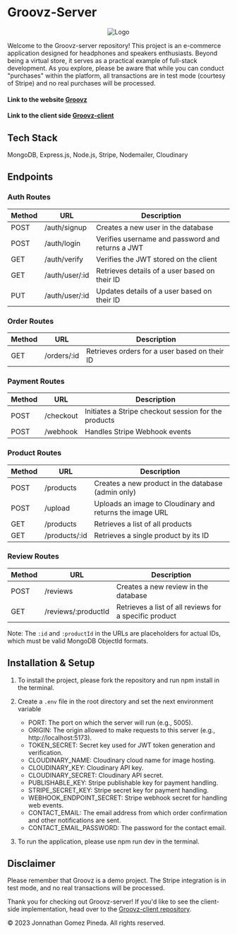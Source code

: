 # Groovz-Server

<p align="center">
  <img src="https://res.cloudinary.com/dnvhmjaoc/image/upload/c_fit,h_300,w_900/v1692269864/Groovz_srodcp.png" alt="Logo">
</p>

Welcome to the Groovz-server repository! This project is an e-commerce application designed for headphones and speakers enthusiasts. Beyond being a virtual store, it serves as a practical example of full-stack development. As you explore, please be aware that while you can conduct "purchases" within the platform, all transactions are in test mode (courtesy of Stripe) and no real purchases will be processed.
#### Link to the website [Groovz](https://groovz.netlify.app/)
#### Link to the client side [Groovz-client](https://github.com/Jogopin/Groovz-client)
## Tech Stack
MongoDB, Express.js, Node.js, Stripe, Nodemailer, Cloudinary
## Endpoints
### Auth Routes

| Method | URL            | Description                                                    |
|--------|----------------|----------------------------------------------------------------|
| POST   | /auth/signup   | Creates a new user in the database                              |
| POST   | /auth/login    | Verifies username and password and returns a JWT                |
| GET    | /auth/verify   | Verifies the JWT stored on the client                          |
| GET    | /auth/user/:id | Retrieves details of a user based on their ID                   |
| PUT    | /auth/user/:id | Updates details of a user based on their ID                     |

### Order Routes

| Method | URL           | Description                                       |
|--------|---------------|---------------------------------------------------|
| GET    | /orders/:id   | Retrieves orders for a user based on their ID      |

### Payment Routes

| Method | URL           | Description                                              |
|--------|---------------|----------------------------------------------------------|
| POST   | /checkout     | Initiates a Stripe checkout session for the products      |
| POST   | /webhook      | Handles Stripe Webhook events                             |

### Product Routes

| Method | URL           | Description                                               |
|--------|---------------|-----------------------------------------------------------|
| POST   | /products     | Creates a new product in the database (admin only)        |
| POST   | /upload       | Uploads an image to Cloudinary and returns the image URL   |
| GET    | /products     | Retrieves a list of all products                           |
| GET    | /products/:id | Retrieves a single product by its ID                       |

### Review Routes

| Method | URL               | Description                                              |
|--------|-------------------|----------------------------------------------------------|
| POST   | /reviews          | Creates a new review in the database  |
| GET    | /reviews/:productId | Retrieves a list of all reviews for a specific product   |

Note: The `:id` and `:productId` in the URLs are placeholders for actual IDs, which must be valid MongoDB ObjectId formats.

## Installation & Setup
1. To install the project, please fork the repository and run npm install in the terminal.
2. Create a `.env` file in the root directory and set the next environment variable
    
    - PORT: The port on which the server will run (e.g., 5005).
    - ORIGIN: The origin allowed to make requests to this server (e.g., http://localhost:5173).
    - TOKEN_SECRET: Secret key used for JWT token generation and verification.
    - CLOUDINARY_NAME: Cloudinary cloud name for image hosting.
    - CLOUDINARY_KEY: Cloudinary API key.
    - CLOUDINARY_SECRET: Cloudinary API secret.
    - PUBLISHABLE_KEY: Stripe publishable key for payment handling.
    - STRIPE_SECRET_KEY: Stripe secret key for payment handling.    
    - WEBHOOK_ENDPOINT_SECRET: Stripe webhook secret for handling web events.
    - CONTACT_EMAIL: The email address from which order confirmation and other notifications are sent.
    - CONTACT_EMAIL_PASSWORD: The password for the contact email.

3. To run the application, please use npm run dev in the terminal.

## Disclaimer
Please remember that Groovz is a demo project. The Stripe integration is in test mode, and no real transactions will be processed.

Thank you for checking out Groovz-server! If you'd like to see the client-side implementation, head over to the [Groovz-client repository](https://github.com/Jogopin/Groovz-client).

© 2023 Jonnathan Gomez Pineda. All rights reserved.
